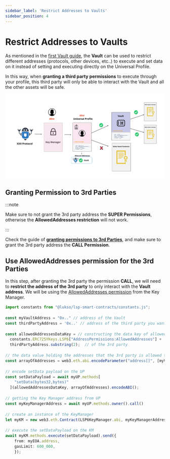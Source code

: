 ```yaml
---
sidebar_label: 'Restrict Addresses to Vaults'
sidebar_position: 4
---
```


# Restrict Addresses to Vaults

As mentioned in the [first Vault guide](./create-a-vault.md), the **Vault** can be used to restrict different addresses (protocols, other devices, etc..) to execute and set data on it instead of setting and executing directly on the Universal Profile. 

In this way, when **granting a third party permissions** to execute through your profile, this third party will only be able to interact with the Vault and all the other assets will be safe.

![Guide - Restrict addresses to an LSP9Vault](../../../static/img/guides/restrict-protocol-to-vault.jpeg)

## Granting Permission to 3rd Parties

:::note

Make sure to not grant the 3rd party address the **SUPER Permissions**, otherwise the **AllowedAddresses restriction** will not work.

:::

Check the guide of **[granting permissions to 3rd Parties](../key-manager/give-permissions.md)**, and make sure to grant the 3rd party address the **CALL Permission**.

## Use AllowedAddresses permission for the 3rd Parties

In this step, after granting the 3rd party the permission **CALL**, we will need to **restrict the address of the 3rd party** to only interact with the **Vault address**. We will be using the [AllowedAddresses permission](../../standards/universal-profile/lsp6-key-manager.md#allowed-addresses) from the Key Manager.

```typescript title="Setting Allowed Addresses for the 3rd party address"
import constants from "@lukso/lsp-smart-contracts/constants.js";

const myVaultAddress = "0x.." // address of the Vault
const thirdPartyAddress = '0x..' // address of the third party you want to restrict

const allowedAddressesDataKey = // constructing the data key of allowed addresses 
  constants.ERC725YKeys.LSP6["AddressPermissions:AllowedAddresses"] + 
  thirdPartyAddress.substring(2);  // of the 3rd party

// the data value holding the addresses that the 3rd party is allowed to interact with
const arrayOfAddresses = web3.eth.abi.encodeParameter("address[]", [myVaultAddress]);

// encode setData payload on the UP
const setDataPayload = await myUP.methods[
    "setData(bytes32,bytes)"
  ](allowedAddressesDataKey, arrayOfAddresses).encodeABI();

// getting the Key Manager address from UP
const myKeyManagerAddress = await myUP.methods.owner().call()

// create an instance of the KeyManager
let myKM = new web3.eth.Contract(LSP6KeyManager.abi, myKeyManagerAddress);

// execute the setDataPayload on the KM
await myKM.methods.execute(setDataPayload).send({
    from: myEOA.address,
    gasLimit: 600_000,
    });
```